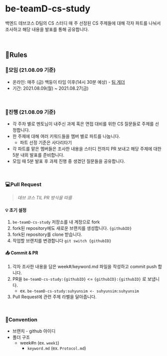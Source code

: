 # be-teamD-cs-study

백엔드 데브코스 D팀의 CS 스터디
매 주 선정된 CS 주제들에 대해 각자 파트를 나눠서 조사하고 해당 내용을 발표를 통해 공유합니다.

<br>

## 📃Rules
### 👋모임 (21.08.09 기준)

- 온라인: 매주 (금) 백둥이 타임 이후(14시 30분 예상) - [팀 게더](https://gather.town/invite?token=QLtrS8zq)
- 기간: 2021.08.09(월) ~ 2021.08.27(금)

<br>

### 📝진행 (21.08.09 기준)
* 각 주차 별로 멘토님이 내주신 과제 혹은 면접 대비를 위한 CS 질문들로 주제를 선정합니다.
* 한 주제에 대해 여러 키워드들을 멤버 별로 파트를 나눕니다.
    * 파트 선정 기준은 사다리타기
* 각 파트를 맡은 멤버들은 조사한 내용을 스터디 전까지 PR 보내고 해당 주제에 대한 5분 내외 발표를 준비합니다.
* 모임 때 5분 발표 후 과제 진행 중 생겼던 질문들을 공유합니다.

<br>

### 💻Pull Request 

> *데브 코스 TIL PR 방식을 따름*

#### 💡 초기 설정
1. `be-teamD-cs-study` 저장소를 내 계정으로 fork
2. fork된 repository에도 새로운 브랜치를 생성합니다. `{githubID}`
3. fork된 repository를 clone 받습니다.
4. 작업할 브랜치를 변경합니다 `git switch {githubID}`

#### 📤 Commit & PR
1. 각자 조사한 내용을 담은 week#/keyword.md 파일을 작성하고 commit push 합니다.
2. PR을 `be-teamD-cs-study:{githubID}` <= `{githubID}:{githubID}` 로 보냅니다.
    - ex. `be-teamD-cs-study:suhyunsim <- suhyunsim:suhyunsim`
3. Pull Request에 관련 주제 라벨을 달아줍니다.

<br>

### 📑Convention

- 브랜치 - github 아이디
- 폴더 구조
    - week#n (ex. `week1`)
        - `keyword.md` (ex. `Protocol.md`)

<br>